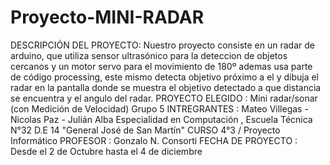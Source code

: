 # Proyecto-MINI-RADAR
DESCRIPCIÓN DEL PROYECTO:
Nuestro proyecto consiste en un radar de arduino, que utiliza sensor ultrasónico para la deteccion de objetos cercanos y un motor servo para el movimiento de 180º
ademas usa parte de código processing, este mismo detecta objetivo próximo a el y dibuja el radar en la pantalla donde se muestra el objetivo detectado a que distancia se encuentra
y el angulo del radar. 
PROYECTO ELEGIDO : Mini radar/sonar (con Medición de Velocidad)
Grupo 5
INTREGRANTES : Mateo Villegas - Nicolas Paz - Julián Alba
Especialidad en Computación , Escuela Técnica N°32 D.E 14 "General José de San Martín"
CURSO 4°3 / Proyecto Informático
PROFESOR : Gonzalo N. Consorti
FECHA DE PROYECTO : Desde el 2 de Octubre hasta el 4 de diciembre



